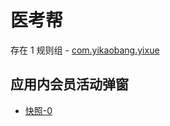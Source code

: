 # 医考帮

存在 1 规则组 - [com.yikaobang.yixue](/src/apps/com.yikaobang.yixue.ts)

## 应用内会员活动弹窗

- [快照-0](https://i.gkd.li/import/13425853)
